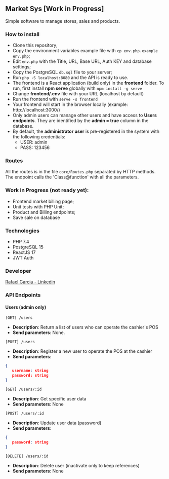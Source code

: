 ## Market Sys [Work in Progress]

Simple software to manage stores, sales and products.

### How to install

- Clone this repository;
- Copy the environment variables example file with `cp env.php.example env.php`;
- Edit `env.php` with the Title, URL, Base URL, Auth KEY and database settings;
- Copy the PostgreSQL `db.sql` file to your server;
- Run `php -S localhost:8080` and the API is ready to use.
- The frontend is a React application (build only) in the **frontend** folder. To run, first install **npm serve** globally with ```npm install -g serve```
- Change **frontend/.env** file with your URL (localhost by default)
- Run the frontend with ```serve -s frontend```
- Your frontend will start in the browser locally (example: http://localhost:3000/)
- Only admin users can manage other users and have access to **Users endpoints**. They are identified by the **admin = true** column in the database.
- By default, the **administrator user** is pre-registered in the system with the following credentials:
  *  USER: admin
  *  PASS: 123456

### Routes

All the routes is in the file `core/Routes.php` separated by HTTP methods. The endpoint calls the 'Class@function' with all the parameters.

### Work in Progress (not ready yet):

-  Frontend market billing page;
-  Unit tests with PHP Unit;
-  Product and Billing endpoints;
-  Save sale on database

### Technologies

* PHP 7.4
* PostgreSQL 15
* ReactJS 17
* JWT Auth

### Developer

[Rafael Garcia - Linkedin](https://www.linkedin.com/in/rafaelrrgarcia/)

### API Endpoints

#### Users (admin only)

```[GET] /users```
*  **Description**: Return a list of users who can operate the cashier's POS
*  **Send parameters**: None.

```[POST] /users```
*  **Description**: Register a new user to operate the POS at the cashier
*  **Send parameters**:

```json
{
   username: string
   password: string
}
```

```[GET] /users/:id```
*  **Description**: Get specific user data
*  **Send parameters**: None

```[POST] /users/:id```
*  **Description**: Update user data (password)
*  **Send parameters**:

```json
{
   password: string
}
```

```[DELETE] /users/:id```
*  **Description**: Delete user (inactivate only to keep references)
*  **Send parameters**: None